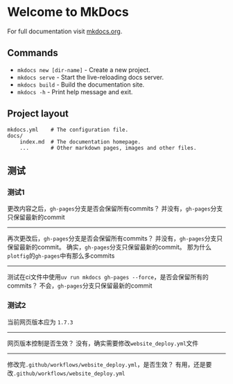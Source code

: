 # Welcome to MkDocs

For full documentation visit [mkdocs.org](https://www.mkdocs.org).

## Commands

- `mkdocs new [dir-name]` - Create a new project.
- `mkdocs serve` - Start the live-reloading docs server.
- `mkdocs build` - Build the documentation site.
- `mkdocs -h` - Print help message and exit.

## Project layout

    mkdocs.yml    # The configuration file.
    docs/
        index.md  # The documentation homepage.
        ...       # Other markdown pages, images and other files.

## 测试

### 测试1

更改内容之后，`gh-pages`分支是否会保留所有commits？
并没有，`gh-pages`分支只保留最新的commit

---

再次更改后，`gh-pages`分支是否会保留所有commits？
并没有，`gh-pages`分支只保留最新的commit。
确实，`gh-pages`分支只保留最新的commit。
那为什么`plotfig`的`gh-pages`中有那么多commits

---

测试在ci文件中使用`uv run mkdocs gh-pages --force`，是否会保留所有的commits？
不会，`gh-pages`分支只保留最新的commit

### 测试2

当前网页版本应为 `1.7.3`

---

网页版本控制是否生效？
没有，确实需要修改`website_deploy.yml`文件

---

修改完`.github/workflows/website_deploy.yml`，是否生效？
有用，还是要改`.github/workflows/website_deploy.yml`
